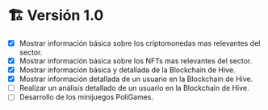 # 🏗️ Versión 1.0

* [x] Mostrar información básica sobre los criptomonedas mas relevantes del sector.&#x20;
* [x] Mostrar información básica sobre los NFTs mas relevantes del sector.
* [x] Mostrar información básica y detallada de la Blockchain de Hive.
* [x] Mostrar información detallada de un usuario en la Blockchain de Hive.
* [ ] Realizar un análisis detallado de un usuario en la Blockchain de Hive.
* [ ] Desarrollo de los minijuegos PoliGames.
